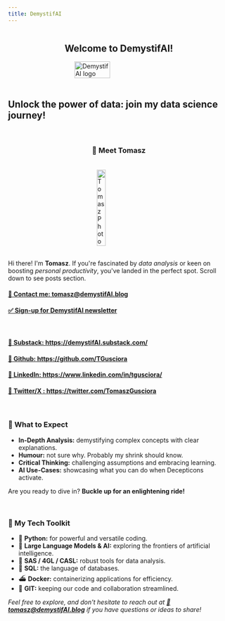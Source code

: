 ```yaml
---
title: DemystifAI
---
```

<div style="display: flex; justify-content: center; align-items: center;">
<h2><strong>Welcome to DemystifAI!</strong></h2><br>
</div>
<div style="display: flex; justify-content: center; align-items: center;">
<br>
<img src="../../../assets/images/Logo_DemystifAI.png" alt="DemystifAI logo" width="40%" height="auto">
</div>
<br>
<div style="display: flex; justify-content: center; align-items: center;">
<h2><strong>Unlock the power of data: join my data science journey!</strong></h2><br>
</div>
<br>
<div style="display: flex; justify-content: center; align-items: center;">  
<h3><strong>👋 Meet Tomasz</strong></h3>
</div>
<br>
<div style="display: flex; justify-content: center; align-items: center;">
<img src="../../../assets/images/my_photo.jpg" alt="Tomasz Photo" width="20%" height="auto" class="center">
</div>
<br>  
<p>Hi there! I'm <strong>Tomasz</strong>. If you're fascinated by <em>data analysis</em> or keen on boosting <em>personal productivity</em>, you've landed in the perfect spot. Scroll down to see posts section.</p>


<h4><a href="mailto:tomasz@demystifAI.blog" target="_blank">📩 Contact me: tomasz@demystifAI.blog</a></h4>  
<h4><a href="https://dashboard.mailerlite.com/forms/908065/118486564530554788/share" target="_blank">✅ Sign-up for DemystifAI newsletter</a></h4>
<br>
<h4><a href="https://demystifAI.substack.com/" target="_blank">📑 Substack: https://demystifAI.substack.com/</a></h4>
<h4><a href="https://github.com/TGusciora" target="_blank">🔗 Github: https://github.com/TGusciora</a></h4>  
<h4><a href="https://www.linkedin.com/in/tgusciora/" target="_blank">🔗 LinkedIn: https://www.linkedin.com/in/tgusciora/</a></h4>
<h4><a href="https://twitter.com/TomaszGusciora" target="_blank">🔗 Twitter/X : https://twitter.com/TomaszGusciora</a></h4>    
<br> 
<h3><strong>🚀 What to Expect</strong></h3>  
<ul>
  <li><strong>In-Depth Analysis:</strong> demystifying complex concepts with clear explanations.</li>
  <li><strong>Humour:</strong> not sure why. Probably my shrink should know.</li>
  <li><strong>Critical Thinking:</strong> challenging assumptions and embracing learning.</li>
  <li><strong>AI Use-Cases:</strong> showcasing what you can do when Decepticons activate.</li>
</ul>
<p>Are you ready to dive in? <strong>Buckle up for an enlightening ride!</strong></p>  
<br> 
<h3><strong>🔧 My Tech Toolkit</strong></h3>   
<ul>
  <li>🐍 <strong>Python:</strong> for powerful and versatile coding.</li>
  <li>🤖 <strong>Large Language Models & AI:</strong> exploring the frontiers of artificial intelligence.</li>
  <li>🦾 <strong>SAS / 4GL / CASL:</strong> robust tools for data analysis.</li>
  <li>🏫 <strong>SQL:</strong> the language of databases.</li>
  <li>⛴️ <strong>Docker:</strong> containerizing applications for efficiency.</li>
  <li>📑 <strong>GIT:</strong> keeping our code and collaboration streamlined.</li>
</ul>    
<p><em>Feel free to explore, and don't hesitate to reach out at <strong><a href="mailto:tomasz@demystifAI.blog" target="_blank">📩tomasz@demystifAI.blog</a></strong> if you have questions or ideas to share!</em></p>
